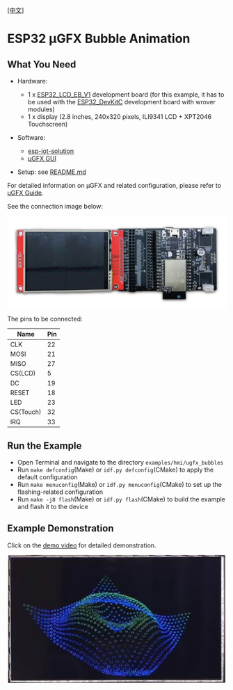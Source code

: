 [[中文]](./ugfx_bubbles_cn.md)

# ESP32 μGFX Bubble Animation

## What You Need

- Hardware: 
	* 1 x [ESP32\_LCD\_EB\_V1](../../../documents/evaluation_boards/ESP32_LCD_EB_guide_en.md) development board (for this example, it has to be used with the [ESP32_DevKitC](https://docs.espressif.com/projects/esp-idf/en/latest/hw-reference/modules-and-boards.html#esp32-devkitc-v4) development board with wrover modules)
	* 1 x display (2.8 inches, 240x320 pixels, ILI9341 LCD + XPT2046 Touchscreen)
- Software: 
	* [esp-iot-solution](https://github.com/espressif/esp-iot-solution)
	* [μGFX GUI](https://ugfx.io/)

- Setup: see [README.md](../../../README.md#preparation)

For detailed information on μGFX and related configuration, please refer to [μGFX Guide](../../../documents/hmi_solution/ugfx/ugfx_guide_en.md).

See the connection image below:

<div align="center"><img src="../../../documents/_static/hmi_solution/lcd_connect.jpg" width = "700" alt="lcd_connect" align=center /></div>  

The pins to be connected:

Name | Pin
-------- | -----
CLK | 22
MOSI | 21
MISO | 27
CS(LCD) | 5
DC | 19
RESET | 18
LED | 23
CS(Touch) | 32
IRQ | 33

## Run the Example

- Open Terminal and navigate to the directory `examples/hmi/ugfx_bubbles`
- Run `make defconfig`(Make) or `idf.py defconfig`(CMake) to apply the default configuration
- Run `make menuconfig`(Make) or `idf.py menuconfig`(CMake) to set up the flashing-related configuration
- Run `make -j8 flash`(Make) or `idf.py flash`(CMake) to build the example and flash it to the device

## Example Demonstration

Click on the [demo video](http://demo.iot.espressif.cn:8887/cmp/demo/ugfx_bubbles.mp4) for detailed demonstration.

<div align="center"><img src="../../../documents/_static/hmi_solution/ugfx/ugfx_bubbles.jpg" width = "500" alt="μgfx_bubbles" align=center /></div>  